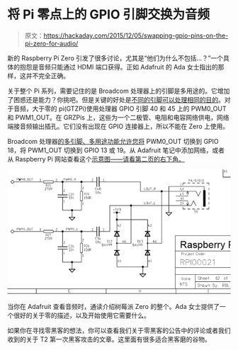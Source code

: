 # 将 Pi 零点上的 GPIO 引脚交换为音频

> 原文：<https://hackaday.com/2015/12/05/swapping-gpio-pins-on-the-pi-zero-for-audio/>

新的 Raspberry Pi Zero 引发了很多讨论，尤其是“他们为什么不包括…？”一个具体的抱怨是音频只能通过 HDMI 端口获得。正如 Adafruit 的 Ada 女士指出的那样，这并不完全正确。

关于整个 Pi 系列，需要记住的是 Broadcom 处理器上的引脚是多用途的。它增加了困惑还是能力？你挑吧。但是关键的好处是[不同的引脚可以处理相同的目的](http://elinux.org/RPi_BCM2835_GPIOs)。对于音频，大于零的 pi(GTZPi)使用处理器 GPIO 引脚 40 和 45 上的 PWM0_OUT 和 PWM1_OUT。在 GRZPis 上，这些为一个二极管、电阻和电容网络供电，网络端接音频输出插孔。它们没有出现在 GPIO 连接器上，所以不能在 Zero 上使用。

Broadcom 处理器[的多引脚、多用途功能允许您将](https://www.raspberrypi.org/documentation/configuration/pin-configuration.md) PWM0_OUT 切换到 GPIO 18，将 PWM1_OUT 切换到 GPIO 13 或 19。从 Adafruit 笔记中添加网络，或者从 Raspberry Pi 网站查看这个[示意图——请看第二页的右下角。](https://www.raspberrypi.org/documentation/hardware/raspberrypi/schematics/Raspberry-Pi-Rev-2.0-Model-AB-Schematics.pdf)

![raspberry_pi_audiofilter](img/14037118526803375a5d8522c35ce3ad.png)

当你在 Adafruit 查看音频时，通读介绍树莓派 Zero 的整个。Ada 女士提供了一个很好的关于零的描述，以及开始使用它需要什么。

如果你在寻找零黑客的想法，你可以查看我们关于零黑客的公告中的评论或者我们收到的关于 T2 第一次黑客攻击的文章。这里面有很多适合黑客磨的谷物。